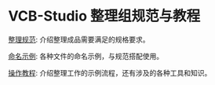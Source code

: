# VCB-Studio 整理组规范与教程

[整理规范](VCBS_Collation.md): 介绍整理成品需要满足的规格要求。

[命名示例](VCBS_Naming_Samples.md): 各种文件的命名示例，与规范搭配使用。

[操作教程](VCBS_Collation_Guidance.md): 介绍整理工作的示例流程，还有涉及的各种工具和知识。

